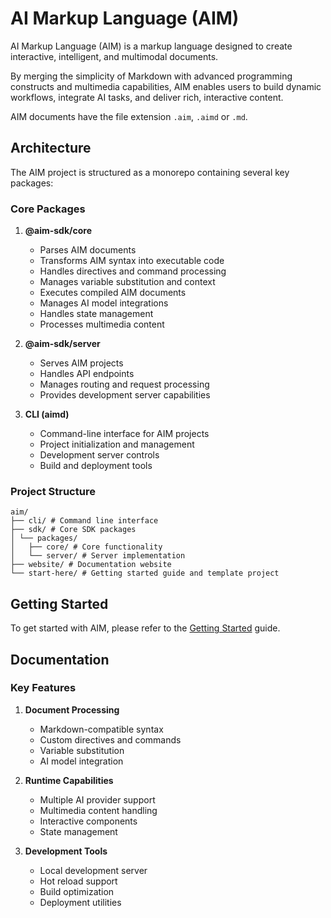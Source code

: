 # **AI Markup Language (AIM)**

AI Markup Language (AIM) is a markup language designed to create interactive, intelligent, and multimodal documents. 

By merging the simplicity of Markdown with advanced programming constructs and multimedia capabilities, AIM enables users to build dynamic workflows, integrate AI tasks, and deliver rich, interactive content. 

AIM documents have the file extension `.aim`, `.aimd` or `.md`.

## **Architecture**

The AIM project is structured as a monorepo containing several key packages:

### Core Packages

1. **@aim-sdk/core**
   - Parses AIM documents
   - Transforms AIM syntax into executable code
   - Handles directives and command processing
   - Manages variable substitution and context
   - Executes compiled AIM documents
   - Manages AI model integrations
   - Handles state management
   - Processes multimedia content

2. **@aim-sdk/server**
   - Serves AIM projects
   - Handles API endpoints
   - Manages routing and request processing
   - Provides development server capabilities

3. **CLI (aimd)**
   - Command-line interface for AIM projects
   - Project initialization and management
   - Development server controls
   - Build and deployment tools

### Project Structure

```
aim/
├── cli/ # Command line interface
├── sdk/ # Core SDK packages
│ └── packages/
│   ├── core/ # Core functionality
│   └── server/ # Server implementation
├── website/ # Documentation website
└── start-here/ # Getting started guide and template project
```

## **Getting Started**

To get started with AIM, please refer to the [Getting Started](./start-here/README.md) guide.

## **Documentation**

### Key Features

1. **Document Processing**
   - Markdown-compatible syntax
   - Custom directives and commands
   - Variable substitution
   - AI model integration

2. **Runtime Capabilities**
   - Multiple AI provider support
   - Multimedia content handling
   - Interactive components
   - State management

3. **Development Tools**
   - Local development server
   - Hot reload support
   - Build optimization
   - Deployment utilities
